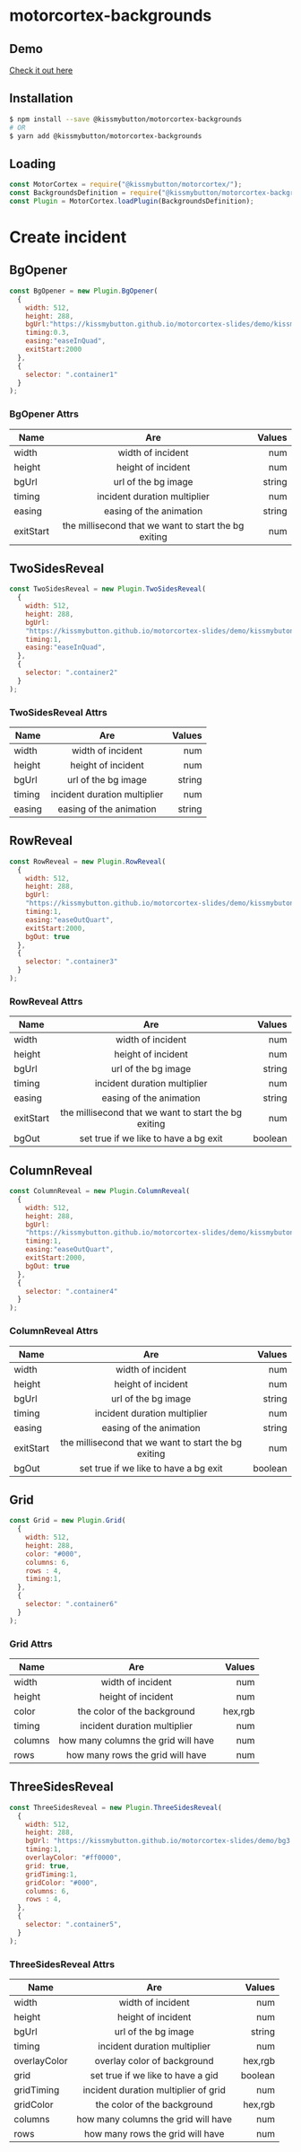 # motorcortex-backgrounds

## Demo
[Check it out here](https://kissmybutton.github.io/motorcortex-abstracts/demo/index.html)

## Installation

```bash
$ npm install --save @kissmybutton/motorcortex-backgrounds
# OR
$ yarn add @kissmybutton/motorcortex-backgrounds
```

## Loading

```javascript
const MotorCortex = require("@kissmybutton/motorcortex/");
const BackgroundsDefinition = require("@kissmybutton/motorcortex-backgrounds");
const Plugin = MotorCortex.loadPlugin(BackgroundsDefinition);
```

# Create incident

## BgOpener

```javascript
const BgOpener = new Plugin.BgOpener(
  {
    width: 512,
    height: 288,
    bgUrl:"https://kissmybutton.github.io/motorcortex-slides/demo/kissmybutonbg.jpg",
    timing:0.3,
    easing:"easeInQuad",
    exitStart:2000
  },
  {
    selector: ".container1"
  }
);
```

### BgOpener Attrs

| Name        | Are           | Values  |
| ------------- |:-------------:| -----:|
| width     | width of incident  | num |
| height     | height of incident  | num |
| bgUrl     | url of the bg image  | string |
| timing     | incident duration multiplier  | num |
| easing     | easing of the animation  | string |
| exitStart     | the millisecond that we want to start the bg exiting  | num |


## TwoSidesReveal

```javascript
const TwoSidesReveal = new Plugin.TwoSidesReveal(
  {
    width: 512,
    height: 288,
    bgUrl:
    "https://kissmybutton.github.io/motorcortex-slides/demo/kissmybutonbg.jpg",
    timing:1,
    easing:"easeInQuad",
  },
  {
    selector: ".container2"
  }
);
```

### TwoSidesReveal Attrs

| Name        | Are           | Values  |
| ------------- |:-------------:| -----:|
| width     | width of incident  | num |
| height     | height of incident  | num |
| bgUrl     | url of the bg image  | string |
| timing     | incident duration multiplier  | num |
| easing     | easing of the animation  | string |



## RowReveal

```javascript
const RowReveal = new Plugin.RowReveal(
  {
    width: 512,
    height: 288,
    bgUrl:
    "https://kissmybutton.github.io/motorcortex-slides/demo/kissmybutonbg.jpg",
    timing:1,
    easing:"easeOutQuart",
    exitStart:2000,
    bgOut: true
  },
  {
    selector: ".container3"
  }
);
```

### RowReveal Attrs

| Name        | Are           | Values  |
| ------------- |:-------------:| -----:|
| width     | width of incident  | num |
| height     | height of incident  | num |
| bgUrl     | url of the bg image  | string |
| timing     | incident duration multiplier  | num |
| easing     | easing of the animation  | string |
| exitStart     | the millisecond that we want to start the bg exiting  | num |
| bgOut     | set true if we like to have a bg exit  | boolean |


## ColumnReveal

```javascript
const ColumnReveal = new Plugin.ColumnReveal(
  {
    width: 512,
    height: 288,
    bgUrl:
    "https://kissmybutton.github.io/motorcortex-slides/demo/kissmybutonbg.jpg",
    timing:1,
    easing:"easeOutQuart",
    exitStart:2000,
    bgOut: true
  },
  {
    selector: ".container4"
  }
);
```

### ColumnReveal Attrs

| Name        | Are           | Values  |
| ------------- |:-------------:| -----:|
| width     | width of incident  | num |
| height     | height of incident  | num |
| bgUrl     | url of the bg image  | string |
| timing     | incident duration multiplier  | num |
| easing     | easing of the animation  | string |
| exitStart     | the millisecond that we want to start the bg exiting  | num |
| bgOut     | set true if we like to have a bg exit  | boolean |



## Grid

```javascript
const Grid = new Plugin.Grid(
  {
    width: 512,
    height: 288,
    color: "#000",
    columns: 6,
    rows : 4,
    timing:1,
  },
  {
    selector: ".container6"
  }
);
```

### Grid Attrs

| Name        | Are           | Values  |
| ------------- |:-------------:| -----:|
| width     | width of incident  | num |
| height     | height of incident  | num |
| color     | the color of the background  | hex,rgb |
| timing     | incident duration multiplier  | num |
| columns     | how many columns the grid will have  | num |
| rows     | how many rows the grid will have  | num |



## ThreeSidesReveal

```javascript
const ThreeSidesReveal = new Plugin.ThreeSidesReveal(
  {
    width: 512,
    height: 288,
    bgUrl: "https://kissmybutton.github.io/motorcortex-slides/demo/bg3.jpg",
    timing:1,
    overlayColor: "#ff0000",
    grid: true,
    gridTiming:1,
    gridColor: "#000",
    columns: 6,
    rows : 4,
  },
  {
    selector: ".container5",
  }
);
```

### ThreeSidesReveal Attrs

| Name        | Are           | Values  |
| ------------- |:-------------:| -----:|
| width     | width of incident  | num |
| height     | height of incident  | num |
| bgUrl     | url of the bg image  | string |
| timing     | incident duration multiplier  | num |
| overlayColor   | overlay color of background  | hex,rgb |
| grid     | set true if we like to have a gid  | boolean |
| gridTiming     | incident duration multiplier of grid  | num |
| gridColor     | the color of the background  | hex,rgb |
| columns     | how many columns the grid will have  | num |
| rows     | how many rows the grid will have  | num |
